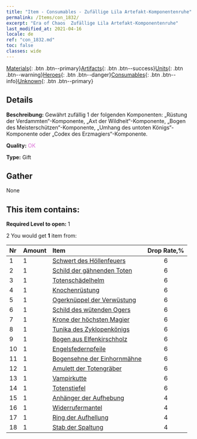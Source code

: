 ```yaml
---
title: "Item - Consumables - Zufällige Lila Artefakt-Komponentenruhe"
permalink: /Items/con_1832/
excerpt: "Era of Chaos  Zufällige Lila Artefakt-Komponentenruhe"
last_modified_at: 2021-04-16
locale: de
ref: "con_1832.md"
toc: false
classes: wide
---
```

 [Materials](/de/Items/){: .btn .btn--primary}[Artifacts](/de/Items/Artifacts/){: .btn .btn--success}[Units](/de/Items/Units/){: .btn .btn--warning}[Heroes](/de/Items/Heroes/){: .btn .btn--danger}[Consumables](/de/Items/Consumables/){: .btn .btn--info}[Unknown](/de/Items/Unknown/){: .btn .btn--primary}

## Details
 **Beschreibung:** Gewährt zufällig 1 der folgenden Komponenten: „Rüstung der Verdammten“-Komponente, „Axt der Wildheit“-Komponente, „Bogen des Meisterschützen“-Komponente, „Umhang des untoten Königs“-Komponente oder „Codex des Erzmagiers“-Komponente.

 **Quality:** <span style="color: #DA70D6">OK</span>

 **Type:** Gift

## Gather

  None

## This item contains:

 **Required Level to open:** 1

 2 You would get **1** item  from:

  | Nr | Amount |     Item    | Drop Rate,% |
  |:---|:-------|:------------|:---------:|
  | 1 | 1 | [Schwert des Höllenfeuers](/de/Items/art_121/) | 6 | 
  | 2 | 1 | [Schild der gähnenden Toten](/de/Items/art_122/) | 6 | 
  | 3 | 1 | [Totenschädelhelm](/de/Items/art_123/) | 6 | 
  | 4 | 1 | [Knochenrüstung](/de/Items/art_124/) | 6 | 
  | 5 | 1 | [Ogerknüppel der Verwüstung](/de/Items/art_125/) | 6 | 
  | 6 | 1 | [Schild des wütenden Ogers](/de/Items/art_126/) | 6 | 
  | 7 | 1 | [Krone der höchsten Magier](/de/Items/art_127/) | 6 | 
  | 8 | 1 | [Tunika des Zyklopenkönigs](/de/Items/art_128/) | 6 | 
  | 9 | 1 | [Bogen aus Elfenkirschholz](/de/Items/art_103/) | 6 | 
  | 10 | 1 | [Engelsfedernpfeile](/de/Items/art_104/) | 6 | 
  | 11 | 1 | [Bogensehne der Einhornmähne](/de/Items/art_105/) | 6 | 
  | 12 | 1 | [Amulett der Totengräber](/de/Items/art_129/) | 6 | 
  | 13 | 1 | [Vampirkutte](/de/Items/art_130/) | 6 | 
  | 14 | 1 | [Totenstiefel](/de/Items/art_131/) | 6 | 
  | 15 | 1 | [Anhänger der Aufhebung](/de/Items/art_136/) | 4 | 
  | 16 | 1 | [Widerrufermantel](/de/Items/art_137/) | 4 | 
  | 17 | 1 | [Ring der Aufhellung](/de/Items/art_138/) | 4 | 
  | 18 | 1 | [Stab der Spaltung](/de/Items/art_139/) | 4 | 
